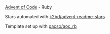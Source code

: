 [Advent of Code](https://adventofcode.com/) - Ruby

<!--- advent_readme_stars table --->

Stars automated with [k2bd/advent-readme-stars](https://github.com/k2bd/advent-readme-stars)

Template set up with [pacso/aoc_rb](https://github.com/pacso/aoc_rb)